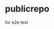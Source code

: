 # publicrepo
for e2e test













































































































































































































































































































































































































































































































































































































































































































































































































































































































































































































































































































































































































































































































































































































































































































































































































































































































































































































































































































































































































































































































































































































































































































































































































































































































































































































































































































































































































































































































































































































































































































































































































































































































































































































































































































































































































































































